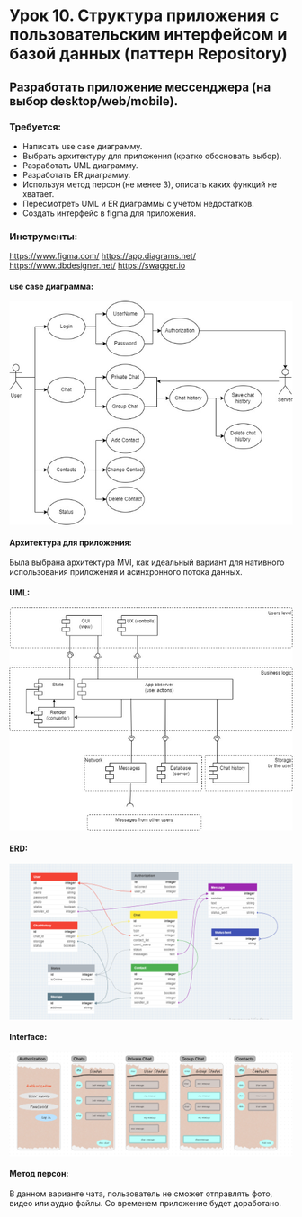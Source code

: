 # Урок 10. Структура приложения с пользовательским интерфейсом и базой данных (паттерн Repository)

## Разработать приложение мессенджера (на выбор desktop/web/mobile). 

### Требуется: 
* Написать use case диаграмму.
* Выбрать архитектуру для приложения (кратко обосновать выбор).
* Разработать UML диаграмму.
* Разработать ER диаграмму.
* Используя метод персон (не менее 3), описать каких функций не хватает.
* Пересмотреть UML и ER диаграммы с учетом недостатков. 
* Создать интерфейс в figma для приложения.

### Инструменты:

https://www.figma.com/
https://app.diagrams.net/
https://www.dbdesigner.net/
https://swagger.io

#### use case диаграмма:
![UseCase_massenger.jpg](UseCase_massenger.jpg)

#### Архитектура для приложения:
Была выбрана архитектура MVI, как идеальный вариант для нативного использования приложения
и асинхронного потока данных.

#### UML:
![UML_messanger.jpg](UML_messanger.jpg)

#### ERD:
![ERD_messanger.jpg](ERD_messanger.jpg)

#### Interface:
![Interface.jpg](Interface.jpg)

#### Метод персон:
В данном варианте чата, пользователь не сможет отправлять фото, видео или аудио файлы.
Со временем приложение будет доработано.
